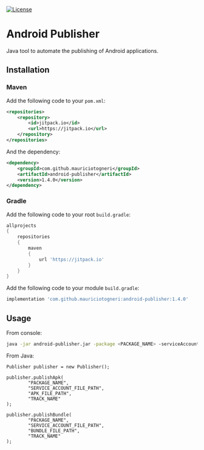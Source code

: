 [![License](https://img.shields.io/badge/license-MIT-green.svg)](https://github.com/mauriciotogneri/android-publisher/blob/master/LICENSE.md)

# Android Publisher
Java tool to automate the publishing of Android applications.

## Installation

### Maven

Add the following code to your `pom.xml`:

```xml
<repositories>
    <repository>
        <id>jitpack.io</id>
        <url>https://jitpack.io</url>
    </repository>
</repositories>
```

And the dependency:

```xml
<dependency>
    <groupId>com.github.mauriciotogneri</groupId>
    <artifactId>android-publisher</artifactId>
    <version>1.4.0</version>
</dependency>
```

### Gradle

Add the following code to your root `build.gradle`:

```groovy
allprojects
{
    repositories
    {
        maven
        {
            url 'https://jitpack.io'
        }
    }
}
```

Add the following code to your module `build.gradle`:
```groovy
implementation 'com.github.mauriciotogneri:android-publisher:1.4.0'
```

## Usage

From console:
```bash
java -jar android-publisher.jar -package <PACKAGE_NAME> -serviceAccount <SERVICE_ACCOUNT_FILE_PATH> -apk <APK_FILE_PATH> -bundle <BUNDLE_FILE_PATH> -track <TRACK_NAME>
```

From Java:
```
Publisher publisher = new Publisher();

publisher.publishApk(
        "PACKAGE_NAME",
        "SERVICE_ACCOUNT_FILE_PATH",
        "APK_FILE_PATH",
        "TRACK_NAME"
);

publisher.publishBundle(
        "PACKAGE_NAME",
        "SERVICE_ACCOUNT_FILE_PATH",
        "BUNDLE_FILE_PATH",
        "TRACK_NAME"
);
```